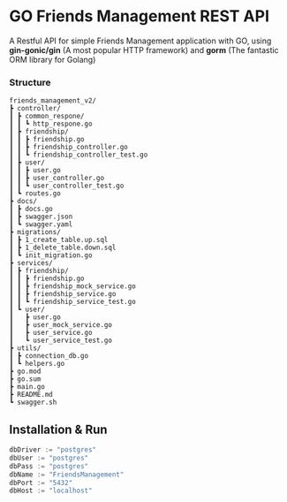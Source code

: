 # GO Friends Management REST API
A Restful API for simple Friends Management application with GO, using **gin-gonic/gin** (A most popular HTTP framework) and **gorm** (The fantastic ORM library for Golang)

### Structure
```
friends_management_v2/
┣ controller/
┃ ┣ common_respone/
┃ ┃ ┗ http_respone.go
┃ ┣ friendship/
┃ ┃ ┣ friendship.go
┃ ┃ ┣ friendship_controller.go
┃ ┃ ┗ friendship_controller_test.go
┃ ┣ user/
┃ ┃ ┣ user.go
┃ ┃ ┣ user_controller.go
┃ ┃ ┗ user_controller_test.go
┃ ┗ routes.go
┣ docs/
┃ ┣ docs.go
┃ ┣ swagger.json
┃ ┗ swagger.yaml
┣ migrations/
┃ ┣ 1_create_table.up.sql
┃ ┣ 1_delete_table.down.sql
┃ ┗ init_migration.go
┣ services/
┃ ┣ friendship/
┃ ┃ ┣ friendship.go
┃ ┃ ┣ friendship_mock_service.go
┃ ┃ ┣ friendship_service.go
┃ ┃ ┗ friendship_service_test.go
┃ ┗ user/
┃   ┣ user.go
┃   ┣ user_mock_service.go
┃   ┣ user_service.go
┃   ┗ user_service_test.go
┣ utils/
┃ ┣ connection_db.go
┃ ┗ helpers.go
┣ go.mod
┣ go.sum
┣ main.go
┣ README.md
┗ swagger.sh
```

## Installation & Run
```go
dbDriver := "postgres"
dbUser := "postgres"
dbPass := "postgres"
dbName := "FriendsManagement"
dbPort := "5432"
dbHost := "localhost"